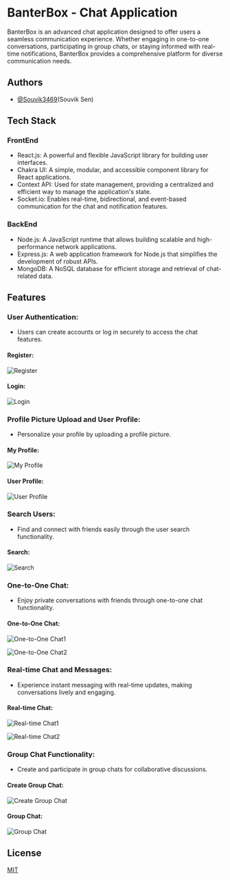 
# BanterBox - Chat Application

BanterBox is an advanced chat application designed to offer users a seamless communication experience. Whether engaging in one-to-one conversations, participating in group chats, or staying informed with real-time notifications, BanterBox provides a comprehensive platform for diverse communication needs.

## Authors

- [@Souvik3469](https://github.com/Souvik3469)(Souvik Sen)

<!--11
## Prototype Demo 
https://tender-vault-frontend.vercel.app
-->

## Tech Stack
### FrontEnd
- React.js: A powerful and flexible JavaScript library for building user interfaces.
- Chakra UI: A simple, modular, and accessible component library for React applications.
- Context API: Used for state management, providing a centralized and efficient way to manage the application's state.
- Socket.io: Enables real-time, bidirectional, and event-based communication for the chat and notification features.
### BackEnd
- Node.js: A JavaScript runtime that allows building scalable and high-performance network applications.
- Express.js: A web application framework for Node.js that simplifies the development of robust APIs.
- MongoDB: A NoSQL database for efficient storage and retrieval of chat-related data.

<!-- 
## Installation

To start the project in your local machine

```bash
  git clone https://github.com/Souvik3469/SnapSync.git

  cd .\frontend\
  npm install
  npm run dev

  cd .\backend\
  npm install
  npm run dev

```
```
## Environment Variables

To run this project, you will need to add the following environment variables to your .env file

`PORT`=YOUR_PORT

`MONGO_URI`=YOUR_MONGO_URI

`JWT_SECRET`=YOUR_JWT_SECRET

`SMPT_SERVICE`=YOUR_SMPT_SERVICE(like gmail)

`SMPT_HOST`=YOUR_SMPT_HOST

`SMPT_PORT`=YOUR_SMPT_PORT

`SMPT_MAIL`=YOUR_SMPT_MAIL

`SMPT_PASS`=YOUR_SMPT_PASS

`CLOUDINARY_NAME`=YOUR_CLOUDINARY_NAME

`CLOUDINARY_API_KEY`=YOUR_CLOUDINARY_API_KEY

`CLOUDINARY_API_SECRET`=YOUR_CLOUDINARY_API_SECRET
-->

## Features

### User Authentication: 
- Users can create accounts or log in securely to access the chat features.
#### Register:
![Register](https://github.com/Souvik3469/BanterBox/blob/main/frontend/public/assets/register.png)

#### Login:
![Login](https://github.com/Souvik3469/BanterBox/blob/main/frontend/public/assets/login.png)

### Profile Picture Upload and User Profile:
- Personalize your profile by uploading a profile picture.
#### My Profile:
![My Profile](https://github.com/Souvik3469/BanterBox/blob/main/frontend/public/assets/profile.png)

#### User Profile:
![User Profile](https://github.com/Souvik3469/BanterBox/blob/main/frontend/public/assets/userprofile.png)

### Search Users:
- Find and connect with friends easily through the user search functionality.

#### Search:
![Search](https://github.com/Souvik3469/BanterBox/blob/main/frontend/public/assets/Search.png)

### One-to-One Chat: 
- Enjoy private conversations with friends through one-to-one chat functionality.

#### One-to-One Chat:  
![One-to-One Chat1](https://github.com/Souvik3469/BanterBox/blob/main/frontend/public/assets/userchat1.png)

![One-to-One Chat2](https://github.com/Souvik3469/BanterBox/blob/main/frontend/public/assets/userchat2.png)

### Real-time Chat and Messages:
- Experience instant messaging with real-time updates, making conversations lively and engaging.
#### Real-time Chat:
![Real-time Chat1](https://github.com/Souvik3469/BanterBox/blob/main/frontend/public/assets/realtime1.png)

![Real-time Chat2](https://github.com/Souvik3469/BanterBox/blob/main/frontend/public/assets/realtime2.png)

### Group Chat Functionality: 
- Create and participate in group chats for collaborative discussions.

#### Create Group Chat:
![Create Group Chat](https://github.com/Souvik3469/BanterBox/blob/main/frontend/public/assets/creategroupchat.png)

#### Group Chat:
![Group Chat](https://github.com/Souvik3469/BanterBox/blob/main/frontend/public/assets/groupchat.png)

## License

[MIT](https://choosealicense.com/licenses/mit/)

